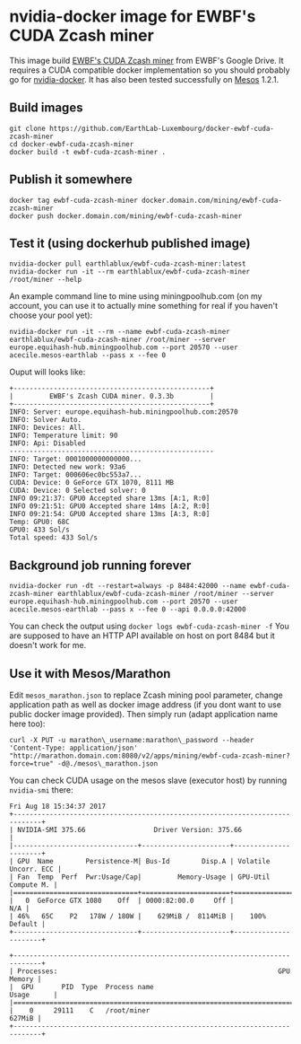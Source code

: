 # nvidia-docker image for EWBF's CUDA Zcash miner

This image build [EWBF's CUDA Zcash miner] from EWBF's Google Drive.
It requires a CUDA compatible docker implementation so you should probably go
for [nvidia-docker].
It has also been tested successfully on [Mesos] 1.2.1.

## Build images

```
git clone https://github.com/EarthLab-Luxembourg/docker-ewbf-cuda-zcash-miner
cd docker-ewbf-cuda-zcash-miner
docker build -t ewbf-cuda-zcash-miner .
```

## Publish it somewhere

```
docker tag ewbf-cuda-zcash-miner docker.domain.com/mining/ewbf-cuda-zcash-miner
docker push docker.domain.com/mining/ewbf-cuda-zcash-miner
```

## Test it (using dockerhub published image)

```
nvidia-docker pull earthlablux/ewbf-cuda-zcash-miner:latest
nvidia-docker run -it --rm earthlablux/ewbf-cuda-zcash-miner /root/miner --help
```

An example command line to mine using miningpoolhub.com (on my account, you can use it to actually mine something for real if you haven't choose your pool yet):
```
nvidia-docker run -it --rm --name ewbf-cuda-zcash-miner earthlablux/ewbf-cuda-zcash-miner /root/miner --server europe.equihash-hub.miningpoolhub.com --port 20570 --user acecile.mesos-earthlab --pass x --fee 0
```

Ouput will looks like:
```
+-------------------------------------------------+
|         EWBF's Zcash CUDA miner. 0.3.3b         |
+-------------------------------------------------+
INFO: Server: europe.equihash-hub.miningpoolhub.com:20570
INFO: Solver Auto.
INFO: Devices: All.
INFO: Temperature limit: 90
INFO: Api: Disabled
---------------------------------------------------
INFO: Target: 0001000000000000...
INFO: Detected new work: 93a6
INFO: Target: 000606ec0bc553a7...
CUDA: Device: 0 GeForce GTX 1070, 8111 MB
CUDA: Device: 0 Selected solver: 0
INFO 09:21:37: GPU0 Accepted share 13ms [A:1, R:0]
INFO 09:21:51: GPU0 Accepted share 14ms [A:2, R:0]
INFO 09:21:54: GPU0 Accepted share 13ms [A:3, R:0]
Temp: GPU0: 68C 
GPU0: 433 Sol/s 
Total speed: 433 Sol/s
```

## Background job running forever

```
nvidia-docker run -dt --restart=always -p 8484:42000 --name ewbf-cuda-zcash-miner earthlablux/ewbf-cuda-zcash-miner /root/miner --server europe.equihash-hub.miningpoolhub.com --port 20570 --user acecile.mesos-earthlab --pass x --fee 0 --api 0.0.0.0:42000
```

You can check the output using `docker logs ewbf-cuda-zcash-miner -f` 
You are supposed to have an HTTP API available on host on port 8484 but it doesn't work for me.


## Use it with Mesos/Marathon

Edit `mesos_marathon.json` to replace Zcash mining pool parameter, change application path as well as docker image address (if you dont want to use public docker image provided).
Then simply run (adapt application name here too):

```
curl -X PUT -u marathon\_username:marathon\_password --header 'Content-Type: application/json' "http://marathon.domain.com:8080/v2/apps/mining/ewbf-cuda-zcash-miner?force=true" -d@./mesos\_marathon.json
```

You can check CUDA usage on the mesos slave (executor host) by running `nvidia-smi` there:

```
Fri Aug 18 15:34:37 2017       
+-----------------------------------------------------------------------------+
| NVIDIA-SMI 375.66                 Driver Version: 375.66                    |
|-------------------------------+----------------------+----------------------+
| GPU  Name        Persistence-M| Bus-Id        Disp.A | Volatile Uncorr. ECC |
| Fan  Temp  Perf  Pwr:Usage/Cap|         Memory-Usage | GPU-Util  Compute M. |
|===============================+======================+======================|
|   0  GeForce GTX 1080    Off  | 0000:82:00.0     Off |                  N/A |
| 46%   65C    P2   178W / 180W |    629MiB /  8114MiB |    100%      Default |
+-------------------------------+----------------------+----------------------+
                                                                               
+-----------------------------------------------------------------------------+
| Processes:                                                       GPU Memory |
|  GPU       PID  Type  Process name                               Usage      |
|=============================================================================|
|    0     29111    C   /root/miner                                    627MiB |
+-----------------------------------------------------------------------------+
```

[EWBF's CUDA Zcash miner]: https://bitcointalk.org/index.php?topic=1707546.0
[nvidia-docker]: https://github.com/NVIDIA/nvidia-docker
[Mesos]: http://mesos.apache.org/documentation/latest/gpu-support/
